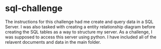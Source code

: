 # sql-challenge
The instructions for this challenge had me create and query data in a SQL Server. I was also tasked with creating a entity relationship diagram before creating the SQL tables as a way to structure my server. As a challenge, I was supposed to access this server using python. I have included all of the relavent documents and data in the main folder.